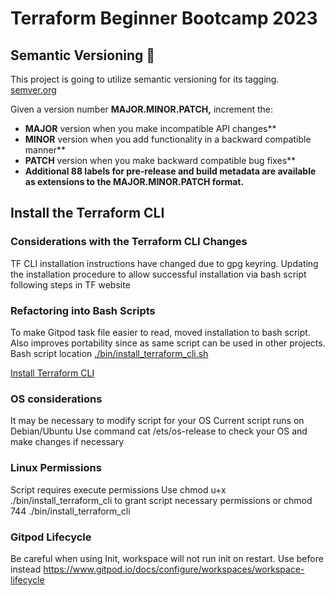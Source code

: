 # Terraform Beginner Bootcamp 2023

## Semantic Versioning :mage:
This project is going to utilize semantic versioning for its tagging. 
[semver.org](https://semver.org/)

Given a version number **MAJOR.MINOR.PATCH,** increment the:

- **MAJOR** version when you make incompatible API changes**
- **MINOR** version when you add functionality in a backward compatible manner**
- **PATCH** version when you make backward compatible bug fixes**
- **Additional
88 labels for pre-release and build metadata are available as extensions to the MAJOR.MINOR.PATCH format.**

## Install the Terraform CLI 

### Considerations with the Terraform CLI Changes 

TF CLI installation instructions have changed due to gpg keyring. Updating the installation procedure to allow successful installation via bash script following steps in TF website

### Refactoring into Bash Scripts 
To make Gitpod task file easier to read, moved installation to bash script. Also improves portability since as same script can be used in other projects. 
Bash script location [./bin/install_terraform_cli.sh](./bin/install_terraform_cli.sh)

[Install Terraform CLI](https://developer.hashicorp.com/terraform/tutorials/aws-get-started/install-cli)

### OS considerations 
It may be necessary to modify script for your OS 
Current script runs on Debian/Ubuntu 
Use command cat /ets/os-release to check your OS and make changes if necessary

### Linux Permissions
Script requires execute permissions 
Use chmod u+x ./bin/install_terraform_cli to grant script necessary permissions or chmod 744 ./bin/install_terraform_cli

### Gitpod Lifecycle 
Be careful when using Init, workspace will not run init on restart.
Use before instead 
https://www.gitpod.io/docs/configure/workspaces/workspace-lifecycle